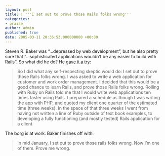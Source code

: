 ```yaml
---
layout: post
title: ! '''I set out to prove those Rails folks wrong'''
categories:
- praise
author: admin
published: true
date: 2005-03-11 20:36:53.000000000 +00:00
---
```

<p>Steven R. Baker was &#8220;&#8230;depressed by web development&#8221;, but he also pretty sure that &#8220;&#8230;sophisticated applications wouldn&rsquo;t be any easier to build with Rails&#8221;. So what did he do? He <a href="http://blog.lavalamp.ca/articles/read/2">gave it a try</a>:</p>
<blockquote>So I did what any self-respecting skeptic would do: I set out to prove those Rails folks wrong. I was asked to write a web application for customer and work order management. I decided that this would be a good chance to learn Rails, and prove those Rails folks wrong. Rolling with Ruby on Rails told me that I would write web applications ten times faster using Rails. I prepared a schedule as though I was writing the app with <span class="caps">PHP</span>, and quoted my client one quarter of the estimated time (three weeks). In the space of that three weeks I went from having not written a line of Ruby outside of text book examples, to developing a fully functioning (and mostly tested) Rails application for a client.</blockquote>
<p>The borg is at work. Baker finishes off with:</p>
<blockquote>In mid January, I set out to prove those rails folks wrong. Now I&rsquo;m one of them. Prove me wrong.</blockquote>